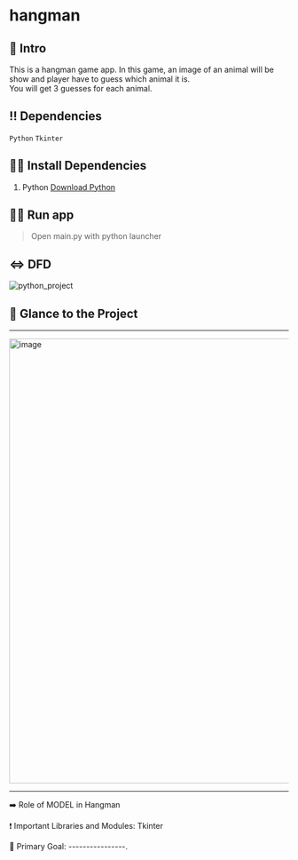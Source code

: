 # hangman

## 📃 Intro
This is a hangman game app. In this game, an image of an animal will be show and player have to guess which animal it is. <br>
You will get 3 guesses for each animal.


## ‼ Dependencies

`Python` `Tkinter`


## 👩‍💻 Install Dependencies

1. Python
<a href="https://www.python.org/downloads/" target="_blank">Download Python</a>


## 🏃‍♂️ Run app

> Open main.py with python launcher

## ⇔ DFD
![python_project]()


## 👀 Glance to the Project
____
<img width="801" alt="image" src="https://user-images.githubusercontent.com/71517975/198833582-6deba9ef-50cb-4343-8356-7b7166836746.png">

____

➡️ Role of MODEL in Hangman

❗ Important Libraries and Modules: Tkinter

🎯 Primary Goal: ----------------.
